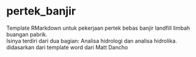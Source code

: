 # pertek_banjir
Template RMarkdown untuk pekerjaan pertek bebas banjir landfill limbah buangan pabrik.  
Isinya terdiri dari dua bagian: Analisa hidrologi dan analisa hidrolika.
didasarkan dari template word dari Matt Dancho
